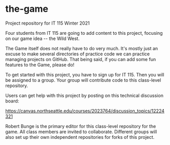 # the-game
Project repository for IT 115 Winter 2021

Four students from IT 115 are going to add content to this project, focusing on our game idea -- the Wild West. 

The Game itself does not really have to do very much. It's mostly just an excuse to make several directories of practice code we can practice managing projects on GitHub.
That being said, if you can add some fun features to the Game, please do!

To get started with this project, you have to sign up for IT 115. Then you will be assigned to a group. Your group will contribute code to this class-level repository. 

Users can get help with this project by posting on this technical discussion board:

https://canvas.northseattle.edu/courses/2023764/discussion_topics/12224321

Robert Bunge is the primary editor for this class-level repository for the game. All class members are invited to collaborate. Different groups will also set up their own 
independent repositories for forks of this project. 

